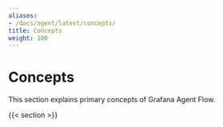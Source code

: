 ```yaml
---
aliases:
- /docs/agent/latest/concepts/
title: Concepts
weight: 100
---
```


# Concepts

This section explains primary concepts of Grafana Agent Flow.

{{< section >}}
